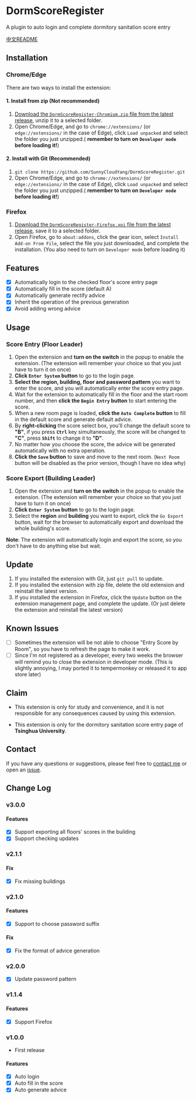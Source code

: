 # DormScoreRegister

A plugin to auto login and complete dormitory sanitation score entry

[中文README](README.zh.md)

## Installation

### Chrome/Edge

There are two ways to install the extension:

#### 1. Install from zip (Not recommended)

1. [Download the `DormScoreRegister-Chromium.zip` file from the latest release](https://github.com/SunnyCloudYang/DormScoreRegister/releases/latest), unzip it to a selected folder.
2. Open Chrome/Edge, and go to `chrome://extensions/` (or `edge://extensions/` in the case of Edge), click `Load unpacked` and select the folder you just unzipped.( **remember to turn on `Developer mode` before loading it!**)

#### 2. Install with Git (Recommended)

1. `git clone https://github.com/SunnyCloudYang/DormScoreRegister.git`
2. Open Chrome/Edge, and go to `chrome://extensions/` (or `edge://extensions/` in the case of Edge), click `Load unpacked` and select the folder you just unzipped.( **remember to turn on `Developer mode` before loading it!**)

### Firefox

1. [Download the `DormScoreRegister-Firefox.xpi` file from the latest release](https://github.com/SunnyCloudYang/DormScoreRegister/releases/latest), save it to a selected folder.
2. Open Firefox, go to `about:addons`, click the gear icon, select `Install Add-on From File`, select the file you just downloaded, and complete the installation. (You also need to turn on `Developer mode` before loading it)

## Features

- [x] Automatically login to the checked floor's score entry page
- [x] Automatically fill in the score (default A)
- [x] Automatically generate rectify advice
- [x] Inherit the operation of the previous generation
- [x] Avoid adding wrong advice

## Usage

### Score Entry (Floor Leader)

1. Open the extension and **turn on the switch** in the popup to enable the extension. (The extension will remember your choice so that you just have to turn it on once)
2. **Click `Enter System` button** to go to the login page.
3. **Select the region, building, floor and password pattern** you want to enter the score, and you will automatically enter the score entry page.
4. Wait for the extension to automatically fill in the floor and the start room number, and then **click the `Begin Entry` button** to start entering the score.
5. When a new room page is loaded, **click the `Auto Complete` button** to fill in the default score and generate default advice.
6. By **right-clicking** the score select box, you'll change the default score to **"B"**, if you press **`Ctrl`** key simultaneously, the score will be changed to **"C"**, press **`Shift`** to change it to **"D"**.
7. No matter how you choose the score, the advice will be generated automatically with no extra operation.
8. **Click the `Save` button** to save and move to the next room. (`Next Room` button will be disabled as the prior version, though I have no idea why)

### Score Export (Building Leader)

1. Open the extension and **turn on the switch** in the popup to enable the extension. (The extension will remember your choice so that you just have to turn it on once)
2. **Click `Enter System` button** to go to the login page.
3. Select the **region** and **building** you want to export, click the `Go Export` button, wait for the browser to automatically export and download the whole building's score.

**Note**: The extension will automatically login and export the score, so you don't have to do anything else but wait.

## Update

1. If you installed the extension with Git, just `git pull` to update.
2. If you installed the extension with zip file, delete the old extension and reinstall the latest version.
3. If you installed the extension in Firefox, click the `Update` button on the extension management page, and complete the update. (Or just delete the extension and reinstall the latest version)

## Known Issues

- [ ] Sometimes the extension will be not able to choose "Entry Score by Room", so you have to refresh the page to make it work.
- [ ] Since I'm not registered as a developer, every two weeks the browser will remind you to close the extension in developer mode. (This is slightly annoying, I may ported it to tempermonkey or released it to app store later)

## Claim

- This extension is only for study and convenience, and it is not responsible for any consequences caused by using this extension.

- This extension is only for the dormitory sanitation score entry page of **Tsinghua University**.

## Contact

If you have any questions or suggestions, please feel free to [contact me](mailto:sunnycloudyang@outlook.com) or open an [issue](https://github.com/SunnyCloudYang/DormScoreRegister/issues).

## Change Log

### v3.0.0

#### Features

- [x] Support exporting all floors' scores in the building
- [x] Support checking updates

### v2.1.1

#### Fix

- [x] Fix missing buildings

### v2.1.0

#### Features

- [x] Support to choose password suffix

#### Fix

- [x] Fix the format of advice generation

### v2.0.0

- [x] Update password pattern

### v1.1.4

#### Features

- [x] Support Firefox

### v1.0.0

- First release

#### Features

- [x] Auto login
- [x] Auto fill in the score
- [x] Auto generate advice
